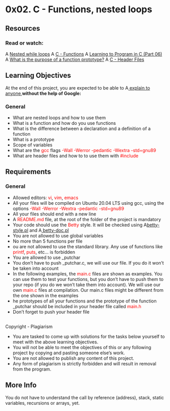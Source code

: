 # 0x02. C - Functions, nested loops
## Resources
### Read or watch:
A [Nested while loops](https://www.youtube.com/watch?v=Z3iGeQ1gIss)
A [C - Functions](https://www.tutorialspoint.com/cprogramming/c_functions.htm)
A [Learning to Program in C (Part 06)](https://www.youtube.com/watch?v=qMlnFwYdqIw)
A [What is the purpose of a function prototype?](https://www.geeksforgeeks.org/what-is-the-purpose-of-a-function-prototype/)
A [C - Header Files ](https://www.tutorialspoint.com/cprogramming/c_header_files.htm)
## Learning Objectives
At the end of this project, you are expected to be able to A[ explain to anyone](https://fs.blog/feynman-learning-technique/?fbclid=IwAR2K5_BGPVo0QjJXkOIIqNsqcXK4lTskPWJvA0asKQIGtCPWaQBdKmj1Ztg),**without the help of Google:**
### General
* What are nested loops and how to use them
* What is a function and how do you use functions
* What is the difference between a declaration and a definition of a function
* What is a prototype
* Scope of variables
* What are the <span style="color: red;"> gcc </span>flags <span style="color: red;">-Wall -Werror -pedantic -Wextra -std=gnu89 </span>
* What are header files and how to to use them with <span style="color: red;"> #include </span>
## Requirements
### General
* Allowed editors:<span style="color: red;"> vi</span>,<span style="color: red;"> vim</span>, <span style="color: red;"> emacs</span>
* All your files will be compiled on Ubuntu 20.04 LTS using gcc, using the options<span style="color: red;"> -Wall -Werror -Wextra -pedantic -std=gnu89</span>
* All your files should end with a new line
* A<span style="color: red;"> README.md </span>file, at the root of the folder of the project is mandatory
* Your code should use the<span style="color: red;"> Betty</span> style. It will be checked using A[betty-style.pl](https://github.com/holbertonschool/Betty/blob/master/betty-style.pl) and A[ betty-doc.pl](https://github.com/holbertonschool/Betty/blob/master/betty-doc.pl)
* You are not allowed to use global variables
* No more than 5 functions per file
* ou are not allowed to use the standard library. Any use of functions like<span style="color: red;"> printf</span>,<span style="color: red;"> puts</span>, etc… is forbidden
* You are allowed to use _putchar
* You don’t have to push _putchar.c, we will use our file. If you do it won’t be taken into account
*  In the following examples, the<span style="color: red;"> main.c</span> files are shown as examples. You can use them to test your functions, but you don’t have to push them to your repo (if you do we won’t take them into account). We will use our own<span style="color: red;"> main.c</span> files at compilation. Our main.c files might be different from the one shown in the examples
* he prototypes of all your functions and the prototype of the function _putchar should be included in your header file called <span style="color: red;"> main.h </span>
* Don’t forget to push your header file
##
Copyright - Plagiarism
* You are tasked to come up with solutions for the tasks below yourself to meet with the above learning objectives.
* You will not be able to meet the objectives of this or any following project by copying and pasting someone else’s work.
* You are not allowed to publish any content of this project.
* Any form of plagiarism is strictly forbidden and will result in removal from the program.
## More Info
You do not have to understand the call by reference (address), stack, static variables, recursions or arrays, yet.

